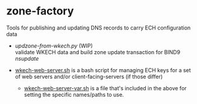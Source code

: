 # zone-factory
Tools for publishing and updating DNS records to carry ECH configuration data

- *updzone-from-wkech.py* (WIP) \
  validate WKECH data and build zone update transaction for BIND9 *nsupdate*

- [wkech-web-server.sh](./wkech-web-server.sh) is a bash script for managing
  ECH keys for a set of web servers and/or client-facing-servers (if those
  differ)
    - [wkech-web-server-var.sh](./wkech-web-server-vars.sh) is a file that's
      included in the above for setting the specific names/paths to use.

